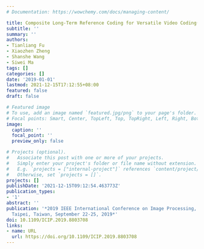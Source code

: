 ```yaml
---
# Documentation: https://wowchemy.com/docs/managing-content/

title: Composite Long-Term Reference Coding for Versatile Video Coding(VVC)
subtitle: ''
summary: ''
authors:
- Tianliang Fu
- Xiaozhen Zheng
- Shanshe Wang
- Siwei Ma
tags: []
categories: []
date: '2019-01-01'
lastmod: 2021-12-15T17:12:55+08:00
featured: false
draft: false

# Featured image
# To use, add an image named `featured.jpg/png` to your page's folder.
# Focal points: Smart, Center, TopLeft, Top, TopRight, Left, Right, BottomLeft, Bottom, BottomRight.
image:
  caption: ''
  focal_point: ''
  preview_only: false

# Projects (optional).
#   Associate this post with one or more of your projects.
#   Simply enter your project's folder or file name without extension.
#   E.g. `projects = ["internal-project"]` references `content/project/deep-learning/index.md`.
#   Otherwise, set `projects = []`.
projects: []
publishDate: '2021-12-15T09:12:54.463773Z'
publication_types:
- '1'
abstract: ''
publication: '*2019 IEEE International Conference on Image Processing, ICIP 2019,
  Taipei, Taiwan, September 22-25, 2019*'
doi: 10.1109/ICIP.2019.8803708
links:
- name: URL
  url: https://doi.org/10.1109/ICIP.2019.8803708
---
```

